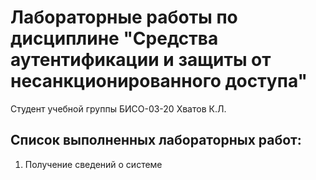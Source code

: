 # Лабораторные работы по дисциплине "Средства аутентификации и защиты от несанкционированного доступа"

Студент учебной группы БИСО-03-20 Хватов К.Л.

## Список выполненных лабораторных работ:

1. Получение сведений о системе
